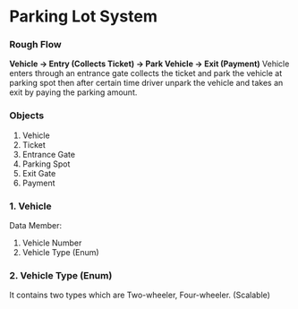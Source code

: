 # Parking Lot System

### Rough Flow

**Vehicle -> Entry (Collects Ticket) -> Park Vehicle -> Exit (Payment)**
Vehicle enters through an entrance gate collects the ticket and park the vehicle at parking spot then after certain time driver unpark the vehicle and takes an exit by paying the parking amount.

### Objects
1. Vehicle
2. Ticket
3. Entrance Gate
4. Parking Spot
5. Exit Gate
6. Payment

### 1. Vehicle

Data Member:
1. Vehicle Number
2. Vehicle Type (Enum)

### 2. Vehicle Type (Enum)
It contains two types which are Two-wheeler, Four-wheeler. (Scalable)